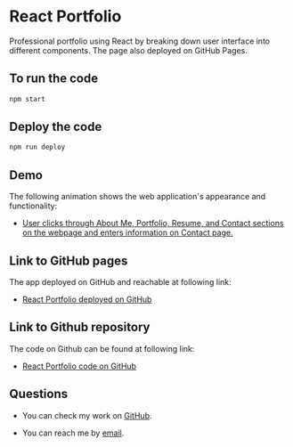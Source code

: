 # React Portfolio

Professional portfolio using React by breaking down user interface into different components. The page also deployed on GitHub Pages.

## To run the code 

```md
npm start
```

## Deploy the code

```md
npm run deploy
```

## Demo

The following animation shows the web application's appearance and functionality:

* [User clicks through About Me, Portfolio, Resume, and Contact sections on the webpage and enters information on Contact page.](https://watch.screencastify.com/v/tynS8kHfGX3tnj2Hbuel)

## Link to GitHub pages
The app deployed on GitHub and reachable at following link: 
* [React Portfolio deployed on GitHub](https://eamahma.github.io/react-portfolio/#/about)

## Link to Github repository
The code on Github can be found at following link: 
* [React Portfolio code on GitHub](https://github.com/eamahma/react-portfolio)

## Questions

* You can check my work on [GitHub](https://github.com/eamahma).

* You can reach me by [email](eamahma@gmail.com).